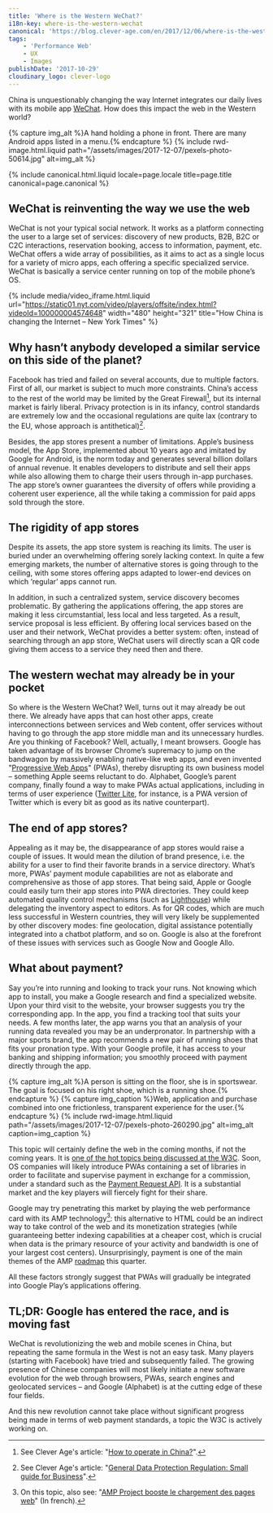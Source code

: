 ```yaml
---
title: 'Where is the Western WeChat?'
i18n-key: where-is-the-western-wechat
canonical: 'https://blog.clever-age.com/en/2017/12/06/where-is-the-western-wechat/'
tags:
    - 'Performance Web'
    - UX
    - Images
publishDate: '2017-10-29'
cloudinary_logo: clever-logo
---
```


China is unquestionably changing the way Internet integrates our daily lives with its mobile app [WeChat](https://blog.clever-age.com/en/2017/05/19/10-ways-to-leverage-wechat-for-your-business/). How does this impact the web in the Western world?

{% capture img_alt %}A hand holding a phone in front. There are many Android apps listed in a menu.{% endcapture %}
{% include rwd-image.html.liquid
path="/assets/images/2017-12-07/pexels-photo-50614.jpg"
alt=img_alt
%}

<!-- more -->

{% include canonical.html.liquid
    locale=page.locale
    title=page.title
    canonical=page.canonical
%}

## WeChat is reinventing the way we use the web

WeChat is not your typical social network. It works as a platform connecting the user to a large set of services: discovery of new products, B2B, B2C or C2C interactions, reservation booking, access to information, payment, etc. WeChat offers a wide array of possibilities, as it aims to act as a single locus for a variety of micro apps, each offering a specific specialized service. WeChat is basically a service center running on top of the mobile phone’s OS.

{% include media/video_iframe.html.liquid url="https://static01.nyt.com/video/players/offsite/index.html?videoId=100000004574648" width="480" height="321" title="How China is changing the Internet – New York Times" %}

## Why hasn’t anybody developed a similar service on this side of the planet?

Facebook has tried and failed on several accounts, due to multiple factors. First of all, our market is subject to much more constraints. China’s access to the rest of the world may be limited by the Great Firewall[^1], but its internal market is fairly liberal. Privacy protection is in its infancy, control standards are extremely low and the occasional regulations are quite lax (contrary to the EU, whose approach is antithetical)[^2].

Besides, the app stores present a number of limitations. Apple’s business model, the App Store, implemented about 10 years ago and imitated by Google for Android, is the norm today and generates several billion dollars of annual revenue. It enables developers to distribute and sell their apps while also allowing them to charge their users through in-app purchases. The app store’s owner guarantees the diversity of offers while providing a coherent user experience, all the while taking a commission for paid apps sold through the store.

## The rigidity of app stores

Despite its assets, the app store system is reaching its limits. The user is buried under an overwhelming offering sorely lacking context. In quite a few emerging markets, the number of alternative stores is going through to the ceiling, with some stores offering apps adapted to lower-end devices on which ‘regular’ apps cannot run.

In addition, in such a centralized system, service discovery becomes problematic. By gathering the applications offering, the app stores are making it less circumstantial, less local and less targeted. As a result, service proposal is less efficient. By offering local services based on the user and their network, WeChat provides a better system: often, instead of searching through an app store, WeChat users will directly scan a QR code giving them access to a service they need then and there.

## The western wechat may already be in your pocket

So where is the Western WeChat? Well, turns out it may already be out there. We already have apps that can host other apps, create interconnections between services and Web content, offer services without having to go through the app store middle man and its unnecessary hurdles. Are you thinking of Facebook? Well, actually, I meant browsers. Google has taken advantage of its browser Chrome’s supremacy to jump on the bandwagon by massively enabling native-like web apps, and even invented "[Progressive Web Apps](https://blog.clever-age.com/en/2017/03/23/progressive-web-apps-to-boost-your-services-ux/)" (PWAs), thereby disrupting its own business model – something Apple seems reluctant to do. Alphabet, Google’s parent company, finally found a way to make PWAs actual applications, including in terms of user experience ([Twitter Lite](https://mobile.twitter.com/), for instance, is a PWA version of Twitter which is every bit as good as its native counterpart).

## The end of app stores?

Appealing as it may be, the disappearance of app stores would raise a couple of issues. It would mean the dilution of brand presence, i.e. the ability for a user to find their favorite brands in a service directory. What’s more, PWAs’ payment module capabilities are not as elaborate and comprehensive as those of app stores. That being said, Apple or Google could easily turn their app stores into PWA directories. They could keep automated quality control mechanisms (such as [Lighthouse](https://developers.google.com/web/tools/lighthouse/)) while delegating the inventory aspect to editors. As for QR codes, which are much less successful in Western countries, they will very likely be supplemented by other discovery modes: fine geolocation, digital assistance potentially integrated into a chatbot platform, and so on. Google is also at the forefront of these issues with services such as Google Now and Google Allo.

## What about payment?

Say you’re into running and looking to track your runs. Not knowing which app to install, you make a Google research and find a specialized website. Upon your third visit to the website, your browser suggests you try the corresponding app. In the app, you find a tracking tool that suits your needs. A few months later, the app warns you that an analysis of your running data revealed you may be an underpronator. In partnership with a major sports brand, the app recommends a new pair of running shoes that fits your pronation type. With your Google profile, it has access to your banking and shipping information; you smoothly proceed with payment directly through the app.

{% capture img_alt %}A person is sitting on the floor, she is in sportswear. The goal is focused on his right shoe, which is a running shoe.{% endcapture %}
{% capture img_caption %}Web, application and purchase combined into one frictionless, transparent experience for the user.{% endcapture %}
{% include rwd-image.html.liquid
path="/assets/images/2017-12-07/pexels-photo-260290.jpg"
alt=img_alt
caption=img_caption
%}

This topic will certainly define the web in the coming months, if not the coming years. It is [one of the hot topics being discussed at the W3C](https://www.w3.org/Payments/ "Web Payments at W3C: Making Payments Easy on the Web"). Soon, OS companies will likely introduce PWAs containing a set of libraries in order to facilitate and supervise payment in exchange for a commission, under a standard such as the [Payment Request API](https://developers.google.com/web/fundamentals/payments/). It is a substantial market and the key players will fiercely fight for their share.

Google may try penetrating this market by playing the web performance card with its AMP technology[^3]: this alternative to HTML could be an indirect way to take control of the web and its monetization strategies (while guaranteeing better indexing capabilities at a cheaper cost, which is crucial when data is the primary resource of your activity and bandwidth is one of your largest cost centers). Unsurprisingly, payment is one of the main themes of the AMP [roadmap](https://www.ampproject.org/roadmap/) this quarter.

All these factors strongly suggest that PWAs will gradually be integrated into Google Play’s applications offering.

## TL;DR: Google has entered the race, and is moving fast

WeChat is revolutionizing the web and mobile scenes in China, but repeating the same formula in the West is not an easy task. Many players (starting with Facebook) have tried and subsequently failed. The growing presence of Chinese companies will most likely initiate a new software evolution for the web through browsers, PWAs, search engines and geolocated services – and Google (Alphabet) is at the cutting edge of these four fields.

And this new revolution cannot take place without significant progress being made in terms of web payment standards, a topic the W3C is actively working on.

[^1]: See Clever Age's article: "[How to operate in China?](https://blog.clever-age.com/en/2014/07/28/how-to-operate-in-china/)".

[^2]: See Clever Age's article: "[General Data Protection Regulation: Small guide for Business](https://blog.clever-age.com/en/2017/01/19/general-data-protection-regulation-small-guide-for-business/)".

[^3]: On this topic, also see: "[AMP Project booste le chargement des pages web](https://blog.clever-age.com/fr/2016/02/08/amp-project-booste-le-chargement-des-pages-web/)" (In french).
